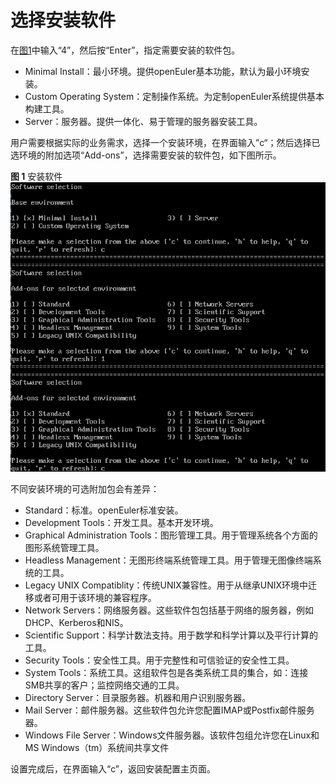 # 选择安装软件<a name="ZH-CN_TOPIC_0187280614"></a>

在[图1](进入安装界面-0.md#zh-cn_topic_0155778949_zh-cn_topic_0151920777_fcabdc4c637504f26ac19e9c99f288111)中输入“4”，然后按“Enter”，指定需要安装的软件包。

-   Minimal Install：最小环境。提供openEuler基本功能，默认为最小环境安装。
-   Custom Operating System：定制操作系统。为定制openEuler系统提供基本构建工具。
-   Server：服务器。提供一体化、易于管理的服务器安装工具。

用户需要根据实际的业务需求，选择一个安装环境，在界面输入”c“；然后选择已选环境的附加选项“Add-ons”，选择需要安装的软件包，如下图所示。

**图 1**  安装软件<a name="fig159711956247"></a>  
![](figures/安装软件.png "安装软件")

不同安装环境的可选附加包会有差异：

-   Standard：标准。openEuler标准安装。
-   Development Tools：开发工具。基本开发环境。
-   Graphical Administration Tools：图形管理工具。用于管理系统各个方面的图形系统管理工具。
-   Headless Management：无图形终端系统管理工具。用于管理无图像终端系统的工具。
-   Legacy UNIX Compatiblity：传统UNIX兼容性。用于从继承UNIX环境中迁移或者可用于该环境的兼容程序。
-   Network Servers：网络服务器。这些软件包包括基于网络的服务器，例如DHCP、Kerberos和NIS。
-   Scientific Support：科学计数法支持。用于数学和科学计算以及平行计算的工具。
-   Security Tools：安全性工具。用于完整性和可信验证的安全性工具。
-   System Tools：系统工具。这组软件包是各类系统工具的集合，如：连接SMB共享的客户；监控网络交通的工具。
-   Directory Server：目录服务器。机器和用户识别服务器。
-   Mail Server：邮件服务器。这些软件包允许您配置IMAP或Postfix邮件服务器。
-   Windows File Server：Windows文件服务器。该软件包组允许您在Linux和MS Windows（tm）系统间共享文件

设置完成后，在界面输入“c”，返回安装配置主页面。

